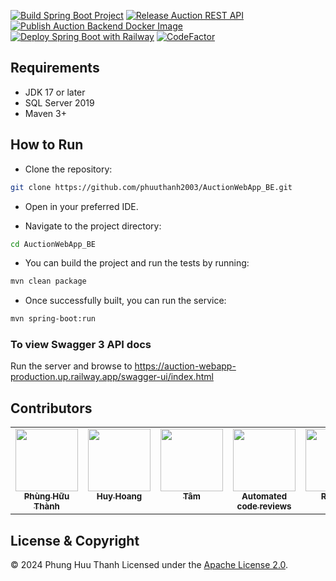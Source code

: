 [![Build Spring Boot Project](https://github.com/phuuthanh2003/AuctionWebApp_BE/actions/workflows/build.yml/badge.svg)](https://github.com/phuuthanh2003/AuctionWebApp_BE/actions/workflows/build.yml)
[![Release Auction REST API](https://github.com/phuuthanh2003/AuctionWebApp_BE/actions/workflows/release.yml/badge.svg)](https://github.com/phuuthanh2003/AuctionWebApp_BE/actions/workflows/release.yml)
[![Publish Auction Backend Docker Image](https://github.com/phuuthanh2003/AuctionWebApp_BE/actions/workflows/docker-publish.yml/badge.svg)](https://github.com/phuuthanh2003/AuctionWebApp_BE/actions/workflows/docker-publish.yml)
[![Deploy Spring Boot with Railway](https://github.com/phuuthanh2003/AuctionWebApp_BE/actions/workflows/deploy.yml/badge.svg)](https://github.com/phuuthanh2003/AuctionWebApp_BE/actions/workflows/deploy.yml)
[![CodeFactor](https://www.codefactor.io/repository/github/phuuthanh-dev/jewelry-auction-be/badge)](https://www.codefactor.io/repository/github/phuuthanh-dev/jewelry-auction-be)
## Requirements

- JDK 17 or later
- SQL Server 2019
- Maven 3+

## How to Run
- Clone the repository:
```bash
git clone https://github.com/phuuthanh2003/AuctionWebApp_BE.git
```
- Open in your preferred IDE.

- Navigate to the project directory:
```bash
cd AuctionWebApp_BE
```
- You can build the project and run the tests by running:
```bash
mvn clean package
```
- Once successfully built, you can run the service:
```bash
mvn spring-boot:run
```

### To view Swagger 3 API docs

Run the server and browse to https://auction-webapp-production.up.railway.app/swagger-ui/index.html

## Contributors

<!-- ALL-CONTRIBUTORS-LIST:START - Do not remove or modify this section -->
<!-- prettier-ignore-start -->
<!-- markdownlint-disable -->
<table>
  <tbody>
    <tr>
      <td align="center" valign="top" width="20%"><a  href="https://github.com/hardingadonis"><img src="https://avatars.githubusercontent.com/u/102614541?v=4" width="100px;" alt=""/><br /><sub><b>Phùng Hữu Thành</b></sub></a></td>
      <td align="center" valign="top" width="20%"><a href="https://github.com/bakaqc"><img src="https://avatars.githubusercontent.com/u/139938101?v=4" width="100px;" alt=""/><br /><sub><b>Huy Hoang</b></sub></a></td>
      <td align="center" valign="top" width="20%"><a href="https://github.com/htnghia1423"><img src="https://avatars.githubusercontent.com/u/155858724?v=4" width="100px;" alt=""/><br /><sub><b>Tâm</b></sub></a></td>
      <td align="center" valign="top" width="20%"><a href="https://www.codefactor.io"><img src="https://avatars.githubusercontent.com/u/13309880?v=4" width="100px;" alt=""/><br /><sub><b>Automated code reviews</b></sub></a></td>
      <td align="center" valign="top" width="20%"><a href="https://www.codefactor.io"><img src="https://avatars.githubusercontent.com/u/66716858?v=4" width="100px;" alt=""/><br /><sub><b>Railway</b></sub></a></td>
    </tr>
  </tbody>
</table>

## License & Copyright
&copy; 2024 Phung Huu Thanh Licensed under the [Apache License 2.0](https://github.com/phuuthanh2003/AuctionWebApp_BE/blob/main/LICENSE).
